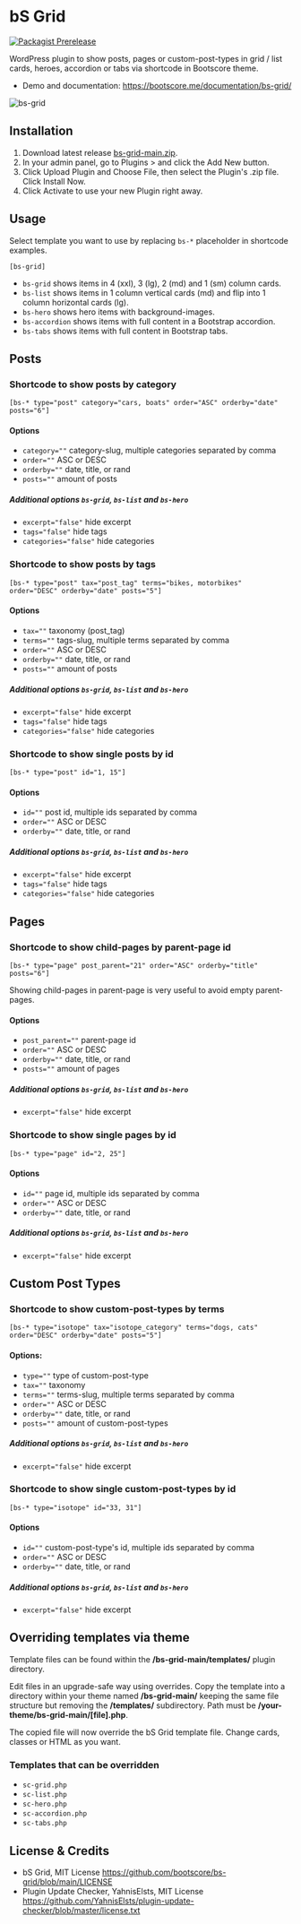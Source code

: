 # bS Grid

[![Packagist Prerelease](https://img.shields.io/packagist/vpre/bootscore/bs-grid?logo=packagist&logoColor=fff)](https://packagist.org/packages/bootscore/bs-grid)

WordPress plugin to show posts, pages or custom-post-types in grid / list cards, heroes, accordion or tabs via shortcode in Bootscore theme.

- Demo and documentation: https://bootscore.me/documentation/bs-grid/

<img src="https://lh3.googleusercontent.com/pw/AM-JKLUxNADNzUEZvT53A8bP1QXSGubd4GEHdhPZw4wx3IsCu0A4XT7uM0SNBfrTzplvmE9jFBXr_Twytum2cWrDg0Scgroha0IRcp_73Y6NL3GZUrOlVbeL4-WeQS-UbXL2JVmLxjqq7JFdDTbPXivTtJsjRg=w1904-h1530-no" alt="bs-grid">

## Installation
1. Download latest release [bs-grid-main.zip](https://github.com/bootscore/bs-grid/releases). 
2. In your admin panel, go to Plugins > and click the Add New button.
3. Click Upload Plugin and Choose File, then select the Plugin's .zip file. Click Install Now.
4. Click Activate to use your new Plugin right away.

## Usage

Select template you want to use by replacing `bs-*` placeholder in shortcode examples.

```
[bs-grid]
```

- `bs-grid` shows items in 4 (xxl), 3 (lg), 2 (md) and 1 (sm) column cards.
- `bs-list` shows items in 1 column vertical cards (md) and flip into 1 column horizontal cards (lg).
- `bs-hero` shows hero items with background-images. 
- `bs-accordion` shows items with full content in a Bootstrap accordion.
- `bs-tabs` shows items with full content in Bootstrap tabs.

## Posts

### Shortcode to show posts by category
```
[bs-* type="post" category="cars, boats" order="ASC" orderby="date" posts="6"]
```   

#### Options
- `category=""` category-slug, multiple categories separated by comma
- `order=""` ASC or DESC
- `orderby=""` date, title, or rand
- `posts=""` amount of posts

##### Additional options `bs-grid`, `bs-list` and `bs-hero`
- `excerpt="false"` hide excerpt
- `tags="false"` hide tags
- `categories="false"` hide categories

### Shortcode to show posts by tags
```
[bs-* type="post" tax="post_tag" terms="bikes, motorbikes" order="DESC" orderby="date" posts="5"]
```

#### Options
- `tax=""` taxonomy (post_tag)
- `terms=""` tags-slug, multiple terms separated by comma
- `order=""` ASC or DESC
- `orderby=""` date, title, or rand
- `posts=""` amount of posts

##### Additional options `bs-grid`, `bs-list` and `bs-hero`
- `excerpt="false"` hide excerpt
- `tags="false"` hide tags
- `categories="false"` hide categories

### Shortcode to show single posts by id
```
[bs-* type="post" id="1, 15"]
```

#### Options
- `id=""` post id, multiple ids separated by comma 
- `order=""` ASC or DESC
- `orderby=""` date, title, or rand

##### Additional options `bs-grid`, `bs-list` and `bs-hero`
- `excerpt="false"` hide excerpt
- `tags="false"` hide tags
- `categories="false"` hide categories

## Pages

### Shortcode to show child-pages by parent-page id
```
[bs-* type="page" post_parent="21" order="ASC" orderby="title" posts="6"]
```

Showing child-pages in parent-page is very useful to avoid empty parent-pages.

#### Options
- `post_parent=""` parent-page id
- `order=""` ASC or DESC
- `orderby=""` date, title, or rand
- `posts=""` amount of pages

##### Additional options `bs-grid`, `bs-list` and `bs-hero`
- `excerpt="false"` hide excerpt

### Shortcode to show single pages by id
```
[bs-* type="page" id="2, 25"]
```

#### Options
- `id=""` page id, multiple ids separated by comma 
- `order=""` ASC or DESC
- `orderby=""` date, title, or rand

##### Additional options `bs-grid`, `bs-list` and `bs-hero`
- `excerpt="false"` hide excerpt

## Custom Post Types

### Shortcode to show custom-post-types by terms
```
[bs-* type="isotope" tax="isotope_category" terms="dogs, cats" order="DESC" orderby="date" posts="5"]
```

#### Options:
- `type=""` type of custom-post-type
- `tax=""` taxonomy
- `terms=""` terms-slug, multiple terms separated by comma
- `order=""` ASC or DESC
- `orderby=""` date, title, or rand
- `posts=""` amount of custom-post-types

##### Additional options `bs-grid`, `bs-list` and `bs-hero`
- `excerpt="false"` hide excerpt

### Shortcode to show single custom-post-types by id
```
[bs-* type="isotope" id="33, 31"]
```

#### Options
- `id=""` custom-post-type's id, multiple ids separated by comma 
- `order=""` ASC or DESC
- `orderby=""` date, title, or rand

##### Additional options `bs-grid`, `bs-list` and `bs-hero`
- `excerpt="false"` hide excerpt

## Overriding templates via theme
Template files can be found within the **/bs-grid-main/templates/** plugin directory.

Edit files in an upgrade-safe way using overrides. Copy the template into a directory within your theme named **/bs-grid-main/** keeping the same file structure but removing the **/templates/** subdirectory. Path must be **/your-theme/bs-grid-main/[file].php**.

The copied file will now override the bS Grid template file. Change cards, classes or HTML as you want.

### Templates that can be overridden
- `sc-grid.php`
- `sc-list.php`
- `sc-hero.php`
- `sc-accordion.php`
- `sc-tabs.php`

## License & Credits
- bS Grid, MIT License https://github.com/bootscore/bs-grid/blob/main/LICENSE
- Plugin Update Checker, YahnisElsts, MIT License https://github.com/YahnisElsts/plugin-update-checker/blob/master/license.txt
